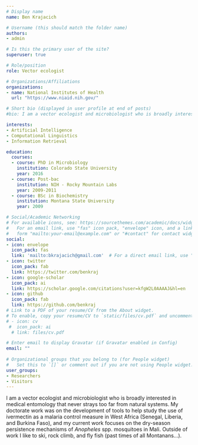 ```yaml
---
# Display name
name: Ben Krajacich

# Username (this should match the folder name)
authors:
- admin

# Is this the primary user of the site?
superuser: true

# Role/position
role: Vector ecologist

# Organizations/Affiliations
organizations:
- name: National Institutes of Health
  url: "https://www.niaid.nih.gov/"

# Short bio (displayed in user profile at end of posts)
#bio: I am a vector ecologist and microbiologist who is broadly interested in medical entomology that never strays too far from natural systems. My doctorate work was on the development of tools to help study the use of ivermectin as a malaria control measure in West Africa (Senegal, Liberia, and Burkina Faso), and my current work focuses on the dry-season persistence mechanisms of *Anopheles* spp. mosquitoes in Mali. Outside of work I like to ski, rock climb, and fly fish (past times of all Montanans...).

interests:
- Artificial Intelligence
- Computational Linguistics
- Information Retrieval

education:
  courses:
  - course: PhD in Microbiology
    institution: Colorado State University
    year: 2016
  - course: Post-bac
    institution: NIH - Rocky Mountain Labs
    year: 2009-2011
  - course: BSc in Biochemistry
    institution: Montana State University
    year: 2009

# Social/Academic Networking
# For available icons, see: https://sourcethemes.com/academic/docs/widgets/#icons
#   For an email link, use "fas" icon pack, "envelope" icon, and a link in the
#   form "mailto:your-email@example.com" or "#contact" for contact widget.
social:
- icon: envelope
  icon_pack: fas
  link: 'mailto:bkrajacich@gmail.com'  # For a direct email link, use "mailto:test@example.org".
- icon: twitter
  icon_pack: fab
  link: https://twitter.com/benkraj
- icon: google-scholar
  icon_pack: ai
  link: https://scholar.google.com/citations?user=kfgW2L0AAAAJ&hl=en
- icon: github
  icon_pack: fab
  link: https://github.com/benkraj
# Link to a PDF of your resume/CV from the About widget.
# To enable, copy your resume/CV to `static/files/cv.pdf` and uncomment the lines below.  
# - icon: cv
 #  icon_pack: ai
  # link: files/cv.pdf

# Enter email to display Gravatar (if Gravatar enabled in Config)
email: ""
  
# Organizational groups that you belong to (for People widget)
#   Set this to `[]` or comment out if you are not using People widget.  
user_groups:
- Researchers
- Visitors
---
```


I am a vector ecologist and microbiologist who is broadly interested in medical entomology that never strays too far from natural systems. My doctorate work was on the development of tools to help study the use of ivermectin as a malaria control measure in West Africa (Senegal, Liberia, and Burkina Faso), and my current work focuses on the dry-season persistence mechanisms of *Anopheles* spp. mosquitoes in Mali. Outside of work I like to ski, rock climb, and fly fish (past times of all Montanans...).
